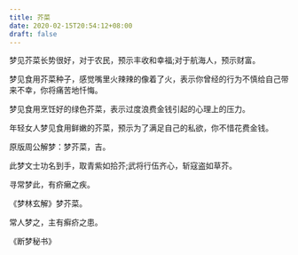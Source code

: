 ```yaml
---
title: 芥菜
date: 2020-02-15T20:54:12+08:00
draft: false
---
```


梦见芥菜长势很好，对于农民，预示丰收和幸福;对于航海人，预示财富。

梦见食用芥菜种子，感觉嘴里火辣辣的像着了火，表示你曾经的行为不慎给自己带来不幸，你将痛苦地忏悔。

梦见食用烹饪好的绿色芥菜，表示过度浪费金钱引起的心理上的压力。

年轻女人梦见食用鲜嫩的芥菜，预示为了满足自己的私欲，你不惜花费金钱。

原版周公解梦：梦芥菜，吉。

此梦文士功名到手，取青紫如拾芥;武将行伍齐心，斩寇盗如草芥。

寻常梦此，有疥癞之疾。

《梦林玄解》梦芥菜。

常人梦之，主有癣疥之患。

《断梦秘书》
